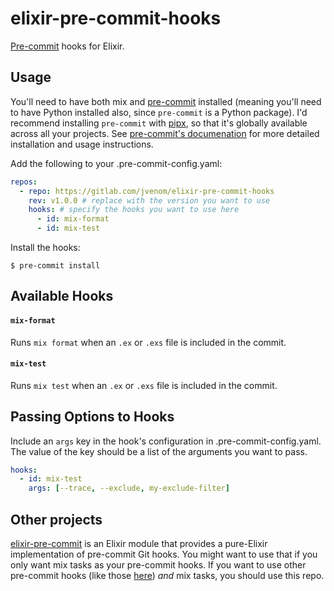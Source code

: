 # elixir-pre-commit-hooks

[Pre-commit](https://pre-commit.com/) hooks for Elixir.

## Usage

You'll need to have both mix and [pre-commit](https://pre-commit.com/) installed (meaning you'll need to have Python installed also, since `pre-commit` is a Python package). I'd recommend installing `pre-commit` with [pipx](https://pipxproject.github.io/pipx/), so that it's globally available across all your projects. See [pre-commit's documenation](https://pre-commit.com/#install) for more detailed installation and usage instructions.

Add the following to your .pre-commit-config.yaml:
```yaml
repos:
  - repo: https://gitlab.com/jvenom/elixir-pre-commit-hooks
    rev: v1.0.0 # replace with the version you want to use
    hooks: # specify the hooks you want to use here
      - id: mix-format
      - id: mix-test
```

Install the hooks:
```
$ pre-commit install
```

## Available Hooks

#### `mix-format`
Runs `mix format` when an `.ex` or `.exs` file is included in the commit.

#### `mix-test`
Runs `mix test` when an `.ex` or `.exs` file is included in the commit.

## Passing Options to Hooks

Include an `args` key in the hook's configuration in .pre-commit-config.yaml. The value of the key should be a list of the arguments you want to pass.
```yaml
hooks:
  - id: mix-test
    args: [--trace, --exclude, my-exclude-filter]
```

## Other projects

[elixir-pre-commit](https://github.com/dwyl/elixir-pre-commit) is an Elixir module that provides a pure-Elixir implementation of pre-commit Git hooks. You might want to use that if you only want mix tasks as your pre-commit hooks. If you want to use other pre-commit hooks (like those [here](https://github.com/pre-commit/pre-commit-hooks)) _and_ mix tasks, you should use this repo.
